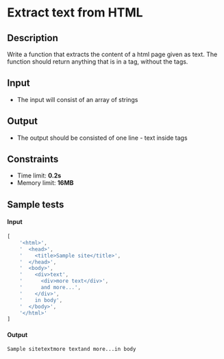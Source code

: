 # Extract text from HTML

## Description
Write a function that extracts the content of a html page given as text.
The function should return anything that is in a tag, without the tags.

## Input
- The input will consist of an array of strings

## Output
- The output should be consisted of one line - text inside tags

## Constraints
- Time limit: **0.2s**
- Memory limit: **16MB**

## Sample tests

#### Input
```js
[
	'<html>',
	'  <head>',
	'    <title>Sample site</title>',
	'  </head>',
	'  <body>',
	'    <div>text',
	'      <div>more text</div>',
	'      and more...',
	'    </div>',
	'    in body',
	'  </body>',
	'</html>'
]
```

#### Output
```
Sample sitetextmore textand more...in body
```